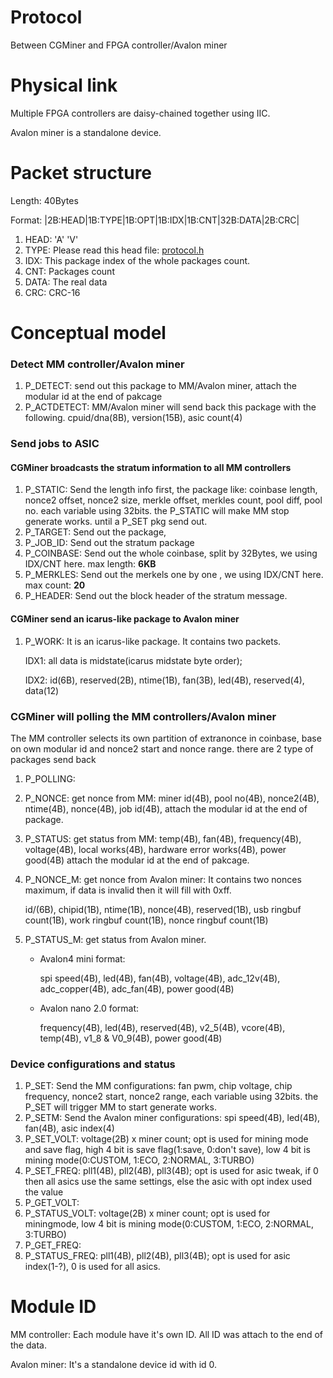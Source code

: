 # Protocol
Between CGMiner and FPGA controller/Avalon miner

# Physical link
Multiple FPGA controllers are daisy-chained together using IIC.

Avalon miner is a standalone device.

# Packet structure
Length: 40Bytes

Format: |2B:HEAD|1B:TYPE|1B:OPT|1B:IDX|1B:CNT|32B:DATA|2B:CRC|

1. HEAD: 'A' 'V'
2. TYPE: Please read this head file: [protocol.h](https://github.com/Canaan-Creative/mm/blob/avalon4/firmware/protocol.h)
3. IDX: This package index of the whole packages count.
4. CNT: Packages count
5. DATA: The real data
6. CRC: CRC-16

# Conceptual model
### Detect MM controller/Avalon miner
1. P_DETECT: send out this package to MM/Avalon miner, attach the modular id at the end of pakcage
2. P_ACTDETECT: MM/Avalon miner will send back this package with the following. cpuid/dna(8B), version(15B), asic count(4)

### Send jobs to ASIC
#### CGMiner broadcasts the stratum information to all MM controllers
1. P_STATIC: Send the length info first, the package like: coinbase length, nonce2 offset, nonce2 size, merkle offset, merkles count, pool diff, pool no. each variable using 32bits. the P_STATIC will make MM stop generate works. until a P_SET pkg send out.
2. P_TARGET: Send out the package,
3. P_JOB_ID: Send out the stratum package
4. P_COINBASE: Send out the whole coinbase, split by 32Bytes, we using IDX/CNT here. max length: **6KB**
5. P_MERKLES: Send out the merkels one by one , we using IDX/CNT here. max count: **20**
6. P_HEADER: Send out the block header of the stratum message.

#### CGMiner send an icarus-like package to Avalon miner
1. P_WORK: It is an icarus-like package. It contains two packets.

	IDX1: all data is midstate(icarus midstate byte order);

	IDX2: id(6B), reserved(2B), ntime(1B), fan(3B), led(4B), reserved(4), data(12)

### CGMiner will polling the MM controllers/Avalon miner
The MM controller selects its own partition of extranonce in coinbase, base on own modular id and nonce2 start and nonce range. there are 2 type of packages send back

1. P_POLLING:
2. P_NONCE: get nonce from MM: miner id(4B), pool no(4B), nonce2(4B), ntime(4B), nonce(4B), job id(4B), attach the modular id at the end of package.
3. P_STATUS: get status from MM: temp(4B), fan(4B), frequency(4B), voltage(4B), local works(4B), hardware error works(4B), power good(4B) attach the modular id at the end of pakcage.
4. P_NONCE_M: get nonce from Avalon miner: It contains two nonces maximum, if data is invalid then it will fill with 0xff.

	id/(6B), chipid(1B), ntime(1B), nonce(4B), reserved(1B), usb ringbuf count(1B), work ringbuf count(1B), nonce ringbuf count(1B)
5. P_STATUS_M: get status from Avalon miner.
	* Avalon4 mini format:

      spi speed(4B), led(4B), fan(4B), voltage(4B), adc_12v(4B), adc_copper(4B), adc_fan(4B), power good(4B)
	* Avalon nano 2.0 format:

      frequency(4B), led(4B), reserved(4B), v2_5(4B), vcore(4B), temp(4B), v1_8 & V0_9(4B), power good(4B)

### Device configurations and status
1. P_SET: Send the MM configurations: fan pwm, chip voltage, chip frequency, nonce2 start, nonce2 range, each variable using 32bits. the P_SET will trigger MM to start generate works.
2. P_SETM: Send the Avalon miner configurations: spi speed(4B), led(4B), fan(4B), asic index(4)
3. P_SET_VOLT: voltage(2B) x miner count; opt is used for mining mode and save flag, high 4 bit is save flag(1:save, 0:don't save), low 4 bit is mining mode(0:CUSTOM, 1:ECO, 2:NORMAL, 3:TURBO)
4. P_SET_FREQ: pll1(4B), pll2(4B), pll3(4B); opt is used for asic tweak, if 0 then all asics use the same settings, else the asic with opt index used the value
5. P_GET_VOLT:
6. P_STATUS_VOLT: voltage(2B) x miner count; opt is used for miningmode, low 4 bit is mining mode(0:CUSTOM, 1:ECO, 2:NORMAL, 3:TURBO)
7. P_GET_FREQ:
7. P_STATUS_FREQ: pll1(4B), pll2(4B), pll3(4B); opt is used for asic index(1-?), 0 is used for all asics.

# Module ID
MM controller: Each module have it's own ID. All ID was attach to the end of the data.

Avalon miner: It's a standalone device id with id 0.
